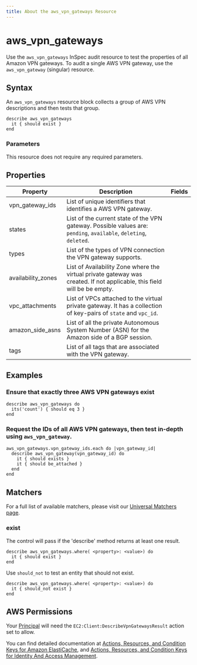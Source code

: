 ```yaml
---
title: About the aws_vpn_gateways Resource
---
```


# aws\_vpn\_gateways

Use the `aws_vpn_gateways` InSpec audit resource to test the properties of all Amazon VPN gateways. To audit a single AWS VPN gateway, use the `aws_vpn_gateway` (singular) resource.

## Syntax

An `aws_vpn_gateways` resource block collects a group of AWS VPN descriptions and then tests that group.

    describe aws_vpn_gateways
      it { should exist }
    end

### Parameters

This resource does not require any required parameters.

## Properties

| Property | Description | Fields | 
| --- | --- | --- |
|vpn\_gateway\_ids          | List of unique identifiers that identifies a AWS VPN gateway.|
|states                     | List of the current state of the VPN gateway. Possible values are: `pending`, `available`, `deleting`, `deleted`. |
|types                      | List of the types of VPN connection the VPN gateway supports. |
|availability_zones         | List of Availability Zone where the virtual private gateway was created. If not applicable, this field will be be empty. |
|vpc_attachments            | List of VPCs attached to the virtual private gateway. It has a collection of key-pairs of `state` and `vpc_id`. |
|amazon\_side\_asns         | List of all the private Autonomous System Number (ASN) for the Amazon side of a BGP session. |
|tags                       | List of all tags that are associated with the VPN gateway. |

## Examples

### Ensure that exactly three AWS VPN gateways exist

    describe aws_vpn_gateways do
      its('count') { should eq 3 }
    end

### Request the IDs of all AWS VPN gateways, then test in-depth using `aws_vpn_gateway`.

    aws_vpn_gateways.vpn_gateway_ids.each do |vpn_gateway_id|
      describe aws_vpn_gateway(vpn_gateway_id) do
        it { should exists }
        it { should be_attached }
      end
    end

## Matchers

For a full list of available matchers, please visit our [Universal Matchers page](https://www.inspec.io/docs/reference/matchers/).

### exist

The control will pass if the 'describe' method returns at least one result.

    describe aws_vpn_gateways.where( <property>: <value>) do
      it { should exist }
    end

Use `should_not` to test an entity that should not exist.

    describe aws_vpn_gateways.where( <property>: <value>) do
      it { should_not exist }
    end

## AWS Permissions

Your [Principal](https://docs.aws.amazon.com/IAM/latest/UserGuide/intro-structure.html#intro-structure-principal) will need the `EC2:Client:DescribeVpnGatewaysResult` action set to allow.

You can find detailed documentation at [Actions, Resources, and Condition Keys for Amazon ElastiCache](https://docs.amazonaws.cn/en_us/vpc/latest/userguide/vpc-policy-examples.html), and [Actions, Resources, and Condition Keys for Identity And Access Management](https://docs.aws.amazon.com/IAM/latest/UserGuide/list_identityandaccessmanagement.html).
